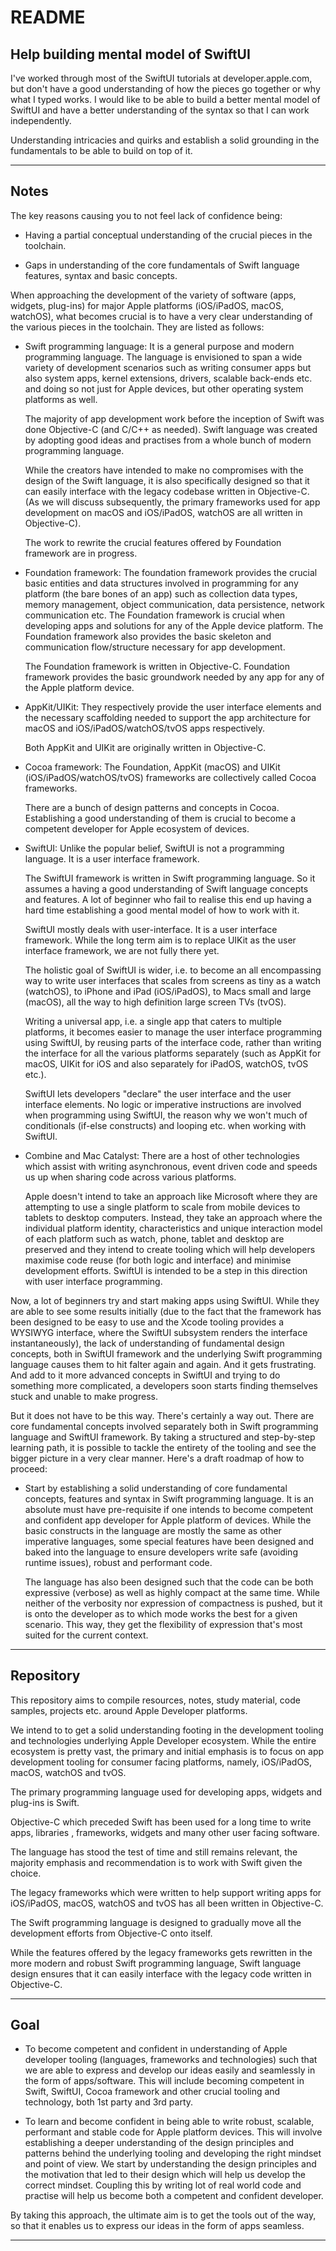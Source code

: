 # README

## Help building mental model of SwiftUI

I've worked through most of the SwiftUI tutorials at developer.apple.com, but don't have a good understanding of how the pieces go together or why what I typed works. I would like to be able to build a better mental model of SwiftUI and have a better understanding of the syntax so that I can work independently.

Understanding intricacies and quirks and establish a solid grounding in the fundamentals to be able to build on top of it.

---

## Notes

The key reasons causing you to not feel lack of confidence being:

-   Having a partial conceptual understanding of the crucial pieces in the toolchain.

-   Gaps in understanding of the core fundamentals of Swift language features, syntax and basic concepts.

When approaching the development of the variety of software (apps, widgets, plug-ins) for major Apple platforms (iOS/iPadOS, macOS, watchOS), what becomes crucial is to have a very clear understanding of the various pieces in the toolchain. They are listed as follows:

-   Swift programming language: It is a general purpose and modern programming language. The language is envisioned to span a wide variety of development scenarios such as writing consumer apps but also system apps, kernel extensions, drivers, scalable back-ends etc. and doing so not just for Apple devices, but other operating system platforms as well.

    The majority of app development work before the inception of Swift was done Objective-C (and C/C++ as needed). Swift language was created by adopting good ideas and practises from a whole bunch of modern programming language.

    While the creators have intended to make no compromises with the design of the Swift language, it is also specifically designed so that it can easily interface with the legacy codebase written in Objective-C. (As we will discuss subsequently, the primary frameworks used for app development on macOS and iOS/iPadOS, watchOS are all written in Objective-C).

    The work to rewrite the crucial features offered by Foundation framework are in progress.

-   Foundation framework: The foundation framework provides the crucial basic entities and data structures involved in programming for any platform (the bare bones of an app) such as collection data types, memory management, object communication, data persistence, network communication etc. The Foundation framework is crucial when developing apps and solutions for any of the Apple device platform. The Foundation framework also provides the basic skeleton and communication flow/structure necessary for app development.

    The Foundation framework is written in Objective-C. Foundation framework provides the basic groundwork needed by any app for any of the Apple platform device.

-   AppKit/UIKit: They respectively provide the user interface elements and the necessary scaffolding needed to support the app architecture for macOS and iOS/iPadOS/watchOS/tvOS apps respectively.

    Both AppKit and UIKit are originally written in Objective-C.

-   Cocoa framework: The Foundation, AppKit (macOS) and UIKit (iOS/iPadOS/watchOS/tvOS) frameworks are collectively called Cocoa frameworks.

    There are a bunch of design patterns and concepts in Cocoa. Establishing a good understanding of them is crucial to become a competent developer for Apple ecosystem of devices.

-   SwiftUI: Unlike the popular belief, SwiftUI is not a programming language. It is a user interface framework.

    The SwiftUI framework is written in Swift programming language. So it assumes a having a good understanding of Swift language concepts and features. A lot of beginner who fail to realise this end up having a hard time establishing a good mental model of how to work with it.

    SwiftUI mostly deals with user-interface. It is a user interface framework. While the long term aim is to replace UIKit as the user interface framework, we are not fully there yet.

    The holistic goal of SwiftUI is wider, i.e. to become an all encompassing way to write user interfaces that scales from screens as tiny as a watch (watchOS), to iPhone and iPad (iOS/iPadOS), to Macs small and large (macOS), all the way to high definition large screen TVs (tvOS).

    Writing a universal app, i.e. a single app that caters to multiple platforms, it becomes easier to manage the user interface programming using SwiftUI, by reusing parts of the interface code, rather than writing the interface for all the various platforms separately (such as AppKit for macOS, UIKit for iOS and also separately for iPadOS, watchOS, tvOS etc.).

    SwiftUI lets developers "declare" the user interface and the user interface elements. No logic or imperative instructions are involved when programming using SwiftUI, the reason why we won't much of conditionals (if-else constructs) and looping etc. when working with SwiftUI.

-   Combine and Mac Catalyst: There are a host of other technologies which assist with writing asynchronous, event driven code and speeds us up when sharing code across various platforms.

    Apple doesn't intend to take an approach like Microsoft where they are attempting to use a single platform to scale from mobile devices to tablets to desktop computers. Instead, they take an approach where the individual platform identity, characteristics and unique interaction model of each platform such as watch, phone, tablet and desktop are preserved and they intend to create tooling which will help developers maximise code reuse (for both logic and interface) and minimise development efforts. SwiftUI is intended to be a step in this direction with user interface programming.

Now, a lot of beginners try and start making apps using SwiftUI. While they are able to see some results initially (due to the fact that the framework has been designed to be easy to use and the Xcode tooling provides a WYSIWYG interface, where the SwiftUI subsystem renders the interface instantaneously), the lack of understanding of fundamental design concepts, both in SwiftUI framework and the underlying Swift programming language causes them to hit falter again and again. And it gets frustrating. And add to it more advanced concepts in SwiftUI and trying to do something more complicated, a developers soon starts finding themselves stuck and unable to make progress.

But it does not have to be this way. There's certainly a way out. There are core fundamental concepts involved separately both in Swift programming language and SwiftUI framework. By taking a structured and step-by-step learning path, it is possible to tackle the entirety of the tooling and see the bigger picture in a very clear manner. Here's a draft roadmap of how to proceed:

-   Start by establishing a solid understanding of core fundamental concepts, features and syntax in Swift programming language. It is an absolute must have pre-requisite if one intends to become competent and confident app developer for Apple platform of devices. While the basic constructs in the language are mostly the same as other imperative languages, some special features have been designed and baked into the language to ensure developers write safe (avoiding runtime issues), robust and performant code.

    The language has also been designed such that the code can be both expressive (verbose) as well as highly compact at the same time. While neither of the verbosity nor expression of compactness is pushed, but it is onto the developer as to which mode works the best for a given scenario. This way, they get the flexibility of expression that's most suited for the current context.

---

## Repository

This repository aims to compile resources, notes, study material, code samples, projects etc. around Apple Developer platforms.

We intend to to get a solid understanding footing in the development tooling and technologies underlying Apple Developer ecosystem. While the entire ecosystem is pretty vast, the primary and initial emphasis is to focus on app development tooling for consumer facing platforms, namely, iOS/iPadOS, macOS, watchOS and tvOS.

The primary programming language used for developing apps, widgets and plug-ins is Swift.

Objective-C which preceded Swift has been used for a long time to write apps, libraries , frameworks, widgets and many other user facing software.

The language has stood the test of time and still remains relevant, the majority emphasis and recommendation is to work with Swift given the choice.

The legacy frameworks which were written to help support writing apps for iOS/iPadOS, macOS, watchOS and tvOS has all been written in Objective-C.

The Swift programming language is designed to gradually move all the development efforts from Objective-C onto itself.

While the features offered by the legacy frameworks gets rewritten in the more modern and robust Swift programming language, Swift language design ensures that it can easily interface with the legacy code written in Objective-C.

---

## Goal

-   To become competent and confident in understanding of Apple developer tooling (languages, frameworks and technologies) such that we are able to express and develop our ideas easily and seamlessly in the form of apps/software. This will include becoming competent in Swift, SwiftUI, Cocoa framework and other crucial tooling and technology, both 1st party and 3rd party.

-   To learn and become confident in being able to write robust, scalable, performant and stable code for Apple platform devices. This will involve establishing a deeper understanding of the design principles and patterns behind the underlying tooling and developing the right mindset and point of view. We start by understanding the design principles and the motivation that led to their design which will help us develop the correct mindset. Coupling this by writing lot of real world code and practise will help us become both a competent and confident developer.

By taking this approach, the ultimate aim is to get the tools out of the way, so that it enables us to express our ideas in the form of apps seamless.

---
